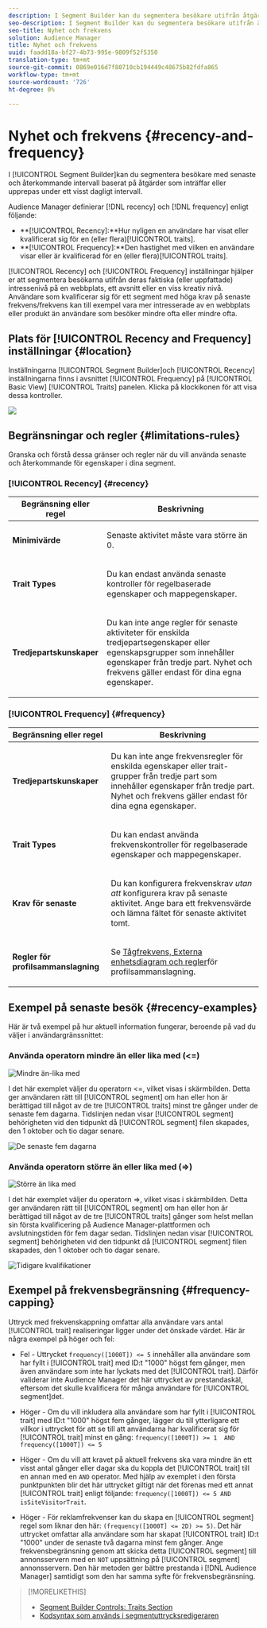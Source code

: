 ```yaml
---
description: I Segment Builder kan du segmentera besökare utifrån åtgärder som inträffar eller upprepas under ett visst dagligt intervall.
seo-description: I Segment Builder kan du segmentera besökare utifrån åtgärder som inträffar eller upprepas under ett visst dagligt intervall.
seo-title: Nyhet och frekvens
solution: Audience Manager
title: Nyhet och frekvens
uuid: faadd18a-bf27-4b73-995e-9809f52f5350
translation-type: tm+mt
source-git-commit: 0869e016d7f80710cb194449c48675b82fdfa865
workflow-type: tm+mt
source-wordcount: '726'
ht-degree: 0%

---
```



# Nyhet och frekvens {#recency-and-frequency}

I [!UICONTROL Segment Builder]kan du segmentera besökare med senaste och återkommande intervall baserat på åtgärder som inträffar eller upprepas under ett visst dagligt intervall.

Audience Manager definierar [!DNL recency] och [!DNL frequency] enligt följande:

* **[!UICONTROL Recency]:**Hur nyligen en användare har visat eller kvalificerat sig för en (eller flera)[!UICONTROL traits].
* **[!UICONTROL Frequency]:**Den hastighet med vilken en användare visar eller är kvalificerad för en (eller flera)[!UICONTROL traits].

[!UICONTROL Recency] och [!UICONTROL Frequency] inställningar hjälper er att segmentera besökarna utifrån deras faktiska (eller uppfattade) intressenivå på en webbplats, ett avsnitt eller en viss kreativ nivå. Användare som kvalificerar sig för ett segment med höga krav på senaste frekvens/frekvens kan till exempel vara mer intresserade av en webbplats eller produkt än användare som besöker mindre ofta eller mindre ofta.

## Plats för [!UICONTROL Recency and Frequency] inställningar {#location}

Inställningarna [!UICONTROL Segment Builder]och [!UICONTROL Recency] inställningarna finns i avsnittet [!UICONTROL Frequency] på [!UICONTROL Basic View] [!UICONTROL Traits] panelen. Klicka på klockikonen för att visa dessa kontroller.

![](assets/recency_frequency.png)

## Begränsningar och regler {#limitations-rules}

Granska och förstå dessa gränser och regler när du vill använda senaste och återkommande för egenskaper i dina segment.

### [!UICONTROL Recency] {#recency}

<table id="table_026064124C694D75B7A960457D50170B"> 
 <thead> 
  <tr> 
   <th colname="col1" class="entry"> Begränsning eller regel </th> 
   <th colname="col2" class="entry"> Beskrivning </th> 
  </tr> 
 </thead>
 <tbody> 
  <tr> 
   <td colname="col1"> <p> <b>Minimivärde</b> </p> </td> 
   <td colname="col2"> <p>Senaste aktivitet måste vara större än 0. </p> </td> 
  </tr>
  <tr> 
   <td colname="col1"> <p> <b>Trait Types</b> </p> </td> 
   <td colname="col2"> <p>Du kan endast använda senaste kontroller för regelbaserade egenskaper och mappegenskaper. </p> </td> 
  </tr> 
  <tr> 
   <td colname="col1"> <p> <b>Tredjepartskunskaper</b> </p> </td> 
   <td colname="col2"> <p>Du kan inte ange regler för senaste aktiviteter för enskilda tredjepartsegenskaper eller egenskapsgrupper som innehåller egenskaper från tredje part. Nyhet och frekvens gäller endast för dina egna egenskaper. </p> </td> 
  </tr> 
 </tbody> 
</table>

### [!UICONTROL Frequency] {#frequency}

<table id="table_EBD621D26C8B4D03933E8C0753C892A7"> 
 <thead> 
  <tr> 
   <th colname="col1" class="entry"> Begränsning eller regel </th> 
   <th colname="col2" class="entry"> Beskrivning </th> 
  </tr> 
 </thead>
 <tbody> 
  <tr> 
   <td colname="col1"> <p> <b>Tredjepartskunskaper</b> </p> </td> 
   <td colname="col2"> <p>Du kan inte ange frekvensregler för enskilda egenskaper eller trait-grupper från tredje part som innehåller egenskaper från tredje part. Nyhet och frekvens gäller endast för dina egna egenskaper. </p> </td> 
  </tr> 
  <tr> 
   <td colname="col1"> <p> <b>Trait Types</b> </p> </td> 
   <td colname="col2"> <p>Du kan endast använda frekvenskontroller för regelbaserade egenskaper och mappegenskaper. </p> </td> 
  </tr> 
  <tr> 
   <td colname="col1"> <p> <b>Krav för senaste</b> </p> </td> 
   <td colname="col2"> <p>Du kan konfigurera frekvenskrav <i>utan att</i> konfigurera krav på senaste aktivitet. Ange bara ett frekvensvärde och lämna fältet för senaste aktivitet tomt. </p> </td> 
  </tr> 
  <tr> 
   <td colname="col1"> <p><b>Regler för profilsammanslagning</b> </p> </td> 
   <td colname="col2"> <p>Se <a href="../../faq/faq-profile-merge.md#trait-freq-device-rules"> Tågfrekvens, Externa enhetsdiagram och regler</a>för profilsammanslagning. </p> </td> 
  </tr> 
 </tbody> 
</table>

## Exempel på senaste besök {#recency-examples}

Här är två exempel på hur aktuell information fungerar, beroende på vad du väljer i användargränssnittet:

### Använda operatorn mindre än eller lika med (&lt;=)

![Mindre än-lika med](assets/less-than-equal-to.png)

I det här exemplet väljer du operatorn &lt;=, vilket visas i skärmbilden. Detta ger användaren rätt till [!UICONTROL segment] om han eller hon är berättigad till något av de tre [!UICONTROL traits] minst tre gånger under de senaste fem dagarna. Tidslinjen nedan visar [!UICONTROL segment] behörigheten vid den tidpunkt då [!UICONTROL segment] filen skapades, den 1 oktober och tio dagar senare.

![De senaste fem dagarna](assets/last-5-days.png)

### Använda operatorn större än eller lika med (=>)

![Större än lika med](assets/greater-than-equal-to.png)

I det här exemplet väljer du operatorn =>, vilket visas i skärmbilden. Detta ger användaren rätt till [!UICONTROL segment] om han eller hon är berättigad till något av de tre [!UICONTROL traits] gånger som helst mellan sin första kvalificering på Audience Manager-plattformen och avslutningstiden för fem dagar sedan. Tidslinjen nedan visar [!UICONTROL segment] behörigheten vid den tidpunkt då [!UICONTROL segment] filen skapades, den 1 oktober och tio dagar senare.

![Tidigare kvalifikationer](assets/earlier-qualification.png)


## Exempel på frekvensbegränsning {#frequency-capping}

Uttryck med frekvenskappning omfattar alla användare vars antal [!UICONTROL trait] realiseringar ligger under det önskade värdet. Här är några exempel på höger och fel:

* Fel - Uttrycket `frequency([1000T]) <= 5` innehåller alla användare som har fyllt i [!UICONTROL trait] med ID:t &quot;1000&quot; högst fem gånger, men även användare som inte har lyckats med det [!UICONTROL trait]. Därför validerar inte Audience Manager det här uttrycket av prestandaskäl, eftersom det skulle kvalificera för många användare för [!UICONTROL segment]det.

* Höger - Om du vill inkludera alla användare som har fyllt i [!UICONTROL trait] med ID:t &quot;1000&quot; högst fem gånger, lägger du till ytterligare ett villkor i uttrycket för att se till att användarna har kvalificerat sig för [!UICONTROL trait] minst en gång:  `frequency([1000T]) >= 1  AND  frequency([1000T]) <= 5`

* Höger - Om du vill att kravet på aktuell frekvens ska vara mindre än ett visst antal gånger eller dagar ska du koppla det [!UICONTROL trait] till en annan med en `AND` operator. Med hjälp av exemplet i den första punktpunkten blir det här uttrycket giltigt när det förenas med ett annat [!UICONTROL trait] enligt följande: `frequency([1000T]) <= 5 AND isSiteVisitorTrait`.

* Höger - För reklamfrekvenser kan du skapa en [!UICONTROL segment] regel som liknar den här: `(frequency([1000T] <= 2D) >= 5)`. Det här uttrycket omfattar alla användare som har skapat [!UICONTROL trait] ID:t &quot;1000&quot; under de senaste två dagarna minst fem gånger. Ange frekvensbegränsning genom att skicka detta [!UICONTROL segment] till annonsservern med en `NOT` uppsättning på [!UICONTROL segment] annonsservern. Den här metoden ger bättre prestanda i [!DNL Audience Manager] samtidigt som den har samma syfte för frekvensbegränsning.

>[!MORELIKETHIS]
>
>* [Segment Builder Controls: Traits Section](../../features/segments/segment-builder.md#segment-builder-controls-traits)
>* [Kodsyntax som används i segmentuttrycksredigeraren](../../features/segments/segment-code-syntax.md)

